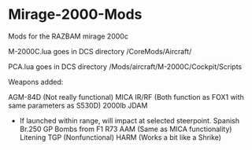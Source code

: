 # Mirage-2000-Mods
Mods for the RAZBAM mirage 2000c


M-2000C.lua goes in DCS directory /CoreMods/Aircraft/
  
  
PCA.lua goes in DCS directory /Mods/aircraft/M-2000C/Cockpit/Scripts

Weapons added: 

AGM-84D (Not really functional)
MICA IR/RF (Both function as FOX1 with same parameters as S530D)
2000lb JDAM
  - If launched within range, will impact at selected steerpoint. 
Spanish Br.250 GP Bombs from F1
R73 AAM (Same as MICA functionality)
Litening TGP (Nonfunctional)
HARM (Works a bit like a Shrike)
